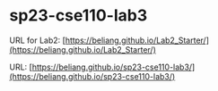 # sp23-cse110-lab3
URL for Lab2: [https://beliang.github.io/Lab2_Starter/](https://beliang.github.io/Lab2_Starter/)

URL: [https://beliang.github.io/sp23-cse110-lab3/](https://beliang.github.io/sp23-cse110-lab3/)
